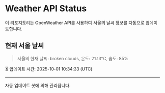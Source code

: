 
# Weather API Status

이 리포지토리는 OpenWeather API를 사용하여 서울의 날씨 정보를 자동으로 업데이트합니다.

## 현재 서울 날씨
> 서울의 현재 날씨: broken clouds, 온도: 21.13°C, 습도: 85%

⏳ 업데이트 시간: 2025-10-01 10:34:33 (UTC)

---
자동 업데이트 봇에 의해 관리됩니다.
